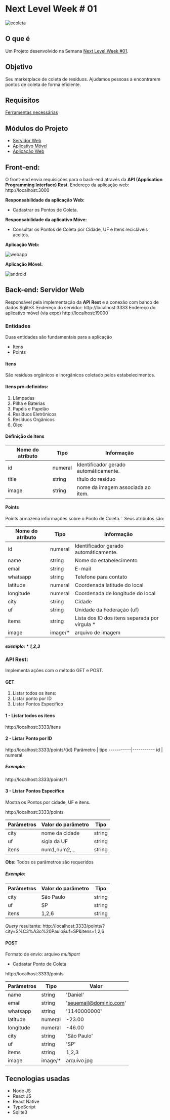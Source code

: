 Next Level Week # 01
===

![ecoleta](https://raw.githubusercontent.com/DanielOliveiraSouza/nlw/master/aulas/mobile/src/assets/logo.png)

O que é
---
Um Projeto desenvolvido na Semana [Next Level Week #01](https://nextlevelweek.com).


Objetivo
---
Seu marketplace de coleta de resíduos.
Ajudamos pessoas a encontrarem pontos de coleta de forma eficiente.


Requisitos
---
[Ferramentas necessárias](https://react-native.rocketseat.dev/)


Módulos do Projeto 
---

+	[Servidor Web](https://github.com/DanielOliveiraSouza/nlw/tree/master/aulas/server)
+	[Aplicativo Móvel](https://github.com/DanielOliveiraSouza/nlw/tree/master/aulas/mobile)
+	[Aplicação Web](https://github.com/DanielOliveiraSouza/nlw/tree/master/aulas/web)

Front-end:
---
O front-end envia requisições para o back-end através da **API (Application Programming Interface) Rest**.
Endereço da aplicação web: http://localhost:3000

**Responsabilidade da aplicação Web:**
+	Cadastrar os Pontos de Coleta. 

**Responsabilidade da aplicativo Móve:**
+	Consultar os Pontos de Coleta por Cidade, UF e Itens recicláveis aceitos.

**Aplicação Web:**

![webapp](https://raw.githubusercontent.com/DanielOliveiraSouza/nlw/master/screenshots/captura_01_app_web.png)

**Aplicação Móvel:**

![android](https://raw.githubusercontent.com/DanielOliveiraSouza/nlw/master/screenshots/captura_02_app.png)

Back-end: Servidor Web
---
Responsável pela implementação da **API Rest** e a conexão com banco de dados Sqlite3.
Endereço do servidor: http://localhost:3333
Endereço do aplicativo móvel (via expo) http://localhost:19000

### Entidades
Duas entidades são fundamentais para a aplicação
+	Itens
+	Points

#### Itens
São resíduos orgânicos e inorgânicos coletado pelos estabelecimentos.

#### Itens pré-definidos:
1. Lâmpadas
2. Pilha e Baterias
3. Papéis e Papelão
4. Resíduos Eletrônicos
5. Resíduos Orgânicos
6. Óleo 

#### Definição de Itens
Nome do atributo | Tipo | Informação
-----------------|------|-----------
id 			| numeral | Identificador gerado automáticamente.
title		| string | título do resíduo
image 		| string | nome da imagem associada ao item.


#### Points
Points armazena informações sobre o  Ponto de Coleta.¨ Seus atributos são:

Nome do atributo | Tipo | Informação
-----------------|------|-----------
id 			| numeral | Identificador gerado automáticamente.
name  		| string  | Nome do estabelecimento
email 		| string  | E-mail
whatsapp	| string  | Telefone para contato
latitude	| numeral | Coordenada latitude do local
longitude	| numeral | Coordenada de longitude do local
city		| string  | Cidade
uf 			| string  | Unidade da Federação (uf)
items		| string  | Lista dos ID dos  itens separada por vírgula \*
image		| image/*   | arquivo de imagem

##### exemplo: \* 1,2,3

### API Rest:

Implementa ações com o método GET e POST.

#### GET
1. 	Listar todos os itens:
2.	Listar ponto por ID
3.	Listar Pontos Específico

#### 1 - Listar todos os itens
http://localhost:3333/itens


#### 2 - Listar Ponto por ID
http://localhost:3333/points/{id}
Parâmetro | tipo
-----------|-----------
id | numeral

##### Exemplo:
http://localhost:3333/points/1

#### 3 - Listar Pontos Específico
Mostra os Pontos por cidade, UF e itens.

http://localhost:3333/points

Parâmetros | Valor do parâmetro | Tipo
-----------|-----------|-----------
city  | nome da cidade | string
uf    | sigla da UF | string
itens|  num1,num2,... | string

**Obs:** Todos os parâmetros são requeridos

##### Exemplo:

Parâmetros | Valor do parâmetro | Tipo
-----------| -----------|-----------
city  | São Paulo | string
uf    | SP | string
itens|  1,2,6 | string

*Query* resultante: http://localhost:3333/points/?city=S%C3%A3o%20Paulo&uf=SP&itens=1,2,6

#### POST
Formato de envio: arquivo *multipart*
+	Cadastar Ponto de Coleta

http://localhost:3333/points

Parâmetros | Tipo| Valor
-----------|-----------|-----------
name  		| string  | 'Daniel'
email 		| string  | 'seuemail@dominio.com'
whatsapp	| string  | '1140000000'
latitude	| numeral | -23.00
longitude	| numeral | -46.00
city		| string  | 'São Paulo'
uf 			| string  | 'SP'
items		| string  | 1,2,3
image		| image/*   | arquivo.jpg


Tecnologias usadas
---
+	Node JS
+	React JS
+	React Native
+	TypeScript
+	Sqlite3
